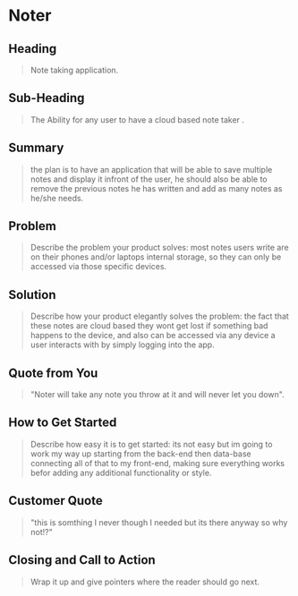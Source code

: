 # Noter #

 
## Heading ##
  > Note taking application.

## Sub-Heading ##
  > The Ability for any user to have a cloud based note taker .

## Summary ##
  > the plan is to have an application that will be able to save multiple notes and display it infront of the user, 
he should also be able to remove the previous notes he has written and add as many notes as he/she needs.

## Problem ##
  > Describe the problem your product solves:
most notes users write are on their phones and/or laptops internal storage, so they can only be accessed via those specific devices.

## Solution ##
  > Describe how your product elegantly solves the problem:
the fact that these notes are cloud based they wont get lost if something bad happens to the device,
 and also can be accessed via any device a user interacts with by simply logging into the app.

## Quote from You ##
  > "Noter will take any note you throw at it and will never let you down".

## How to Get Started ##
  > Describe how easy it is to get started:
its not easy but im going to work my way up starting from the back-end then data-base connecting all of that to my front-end,
making sure everything works befor adding any additional functionality or style.

## Customer Quote ##
  > "this is somthing I never though I needed but its there anyway so why not!?"

## Closing and Call to Action ##
  > Wrap it up and give pointers where the reader should go next.